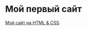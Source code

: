 # Мой первый сайт



[Мой сайт на HTML & CSS](https://happyanimal-89.github.io/deathmetal/My%20site.html).

